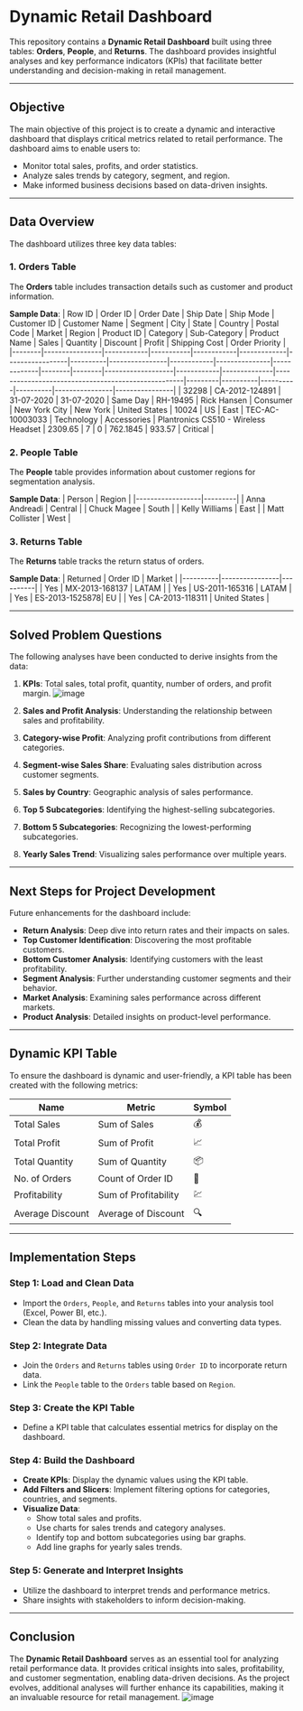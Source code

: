 # Dynamic Retail Dashboard

This repository contains a **Dynamic Retail Dashboard** built using three tables: **Orders**, **People**, and **Returns**. The dashboard provides insightful analyses and key performance indicators (KPIs) that facilitate better understanding and decision-making in retail management.

---

## Objective

The main objective of this project is to create a dynamic and interactive dashboard that displays critical metrics related to retail performance. The dashboard aims to enable users to:
- Monitor total sales, profits, and order statistics.
- Analyze sales trends by category, segment, and region.
- Make informed business decisions based on data-driven insights.

---

## Data Overview

The dashboard utilizes three key data tables:

### 1. Orders Table

The **Orders** table includes transaction details such as customer and product information.

**Sample Data**:
| Row ID | Order ID       | Order Date | Ship Date | Ship Mode  | Customer ID | Customer Name   | Segment  | City           | State      | Country       | Postal Code | Market | Region | Product ID        | Category   | Sub-Category | Product Name                                        | Sales   | Quantity | Discount | Profit   | Shipping Cost | Order Priority |
|--------|----------------|------------|-----------|------------|-------------|-----------------|----------|----------------|------------|---------------|-------------|--------|--------|-------------------|------------|--------------|----------------------------------------------------|---------|----------|----------|----------|----------------|----------------|
| 32298  | CA-2012-124891 | 31-07-2020 | 31-07-2020 | Same Day   | RH-19495    | Rick Hansen     | Consumer | New York City  | New York   | United States | 10024       | US     | East   | TEC-AC-10003033   | Technology | Accessories  | Plantronics CS510 - Wireless Headset               | 2309.65 | 7        | 0        | 762.1845 | 933.57        | Critical       |

### 2. People Table

The **People** table provides information about customer regions for segmentation analysis.

**Sample Data**:
| Person           | Region  |
|------------------|---------|
| Anna Andreadi    | Central |
| Chuck Magee      | South   |
| Kelly Williams   | East    |
| Matt Collister   | West    |

### 3. Returns Table

The **Returns** table tracks the return status of orders.

**Sample Data**:
| Returned | Order ID       | Market   |
|----------|----------------|----------|
| Yes      | MX-2013-168137 | LATAM    |
| Yes      | US-2011-165316 | LATAM    |
| Yes      | ES-2013-1525878| EU       |
| Yes      | CA-2013-118311 | United States |

---

## Solved Problem Questions

The following analyses have been conducted to derive insights from the data:

1. **KPIs**: Total sales, total profit, quantity, number of orders, and profit margin.
   ![image](https://github.com/user-attachments/assets/1f74e74a-07ac-42f0-bc03-0d3cd6859118)

2. **Sales and Profit Analysis**: Understanding the relationship between sales and profitability.
3. **Category-wise Profit**: Analyzing profit contributions from different categories.
4. **Segment-wise Sales Share**: Evaluating sales distribution across customer segments.
5. **Sales by Country**: Geographic analysis of sales performance.
6. **Top 5 Subcategories**: Identifying the highest-selling subcategories.
7. **Bottom 5 Subcategories**: Recognizing the lowest-performing subcategories.
8. **Yearly Sales Trend**: Visualizing sales performance over multiple years.

---

## Next Steps for Project Development

Future enhancements for the dashboard include:
- **Return Analysis**: Deep dive into return rates and their impacts on sales.
- **Top Customer Identification**: Discovering the most profitable customers.
- **Bottom Customer Analysis**: Identifying customers with the least profitability.
- **Segment Analysis**: Further understanding customer segments and their behavior.
- **Market Analysis**: Examining sales performance across different markets.
- **Product Analysis**: Detailed insights on product-level performance.

---

## Dynamic KPI Table

To ensure the dashboard is dynamic and user-friendly, a KPI table has been created with the following metrics:

| Name           | Metric                | Symbol |
|----------------|-----------------------|--------|
| Total Sales    | Sum of Sales          | 💰     |
| Total Profit   | Sum of Profit         | 📈     |
| Total Quantity | Sum of Quantity       | 📦     |
| No. of Orders  | Count of Order ID     | 🛒     |
| Profitability  | Sum of Profitability  | 💹     |
| Average Discount | Average of Discount  | 🔍     |

---

## Implementation Steps

### Step 1: Load and Clean Data
- Import the `Orders`, `People`, and `Returns` tables into your analysis tool (Excel, Power BI, etc.).
- Clean the data by handling missing values and converting data types.

### Step 2: Integrate Data
- Join the `Orders` and `Returns` tables using `Order ID` to incorporate return data.
- Link the `People` table to the `Orders` table based on `Region`.

### Step 3: Create the KPI Table
- Define a KPI table that calculates essential metrics for display on the dashboard.

### Step 4: Build the Dashboard
- **Create KPIs**: Display the dynamic values using the KPI table.
- **Add Filters and Slicers**: Implement filtering options for categories, countries, and segments.
- **Visualize Data**:
  - Show total sales and profits.
  - Use charts for sales trends and category analyses.
  - Identify top and bottom subcategories using bar graphs.
  - Add line graphs for yearly sales trends.

### Step 5: Generate and Interpret Insights
- Utilize the dashboard to interpret trends and performance metrics.
- Share insights with stakeholders to inform decision-making.

---

## Conclusion

The **Dynamic Retail Dashboard** serves as an essential tool for analyzing retail performance data. It provides critical insights into sales, profitability, and customer segmentation, enabling data-driven decisions. As the project evolves, additional analyses will further enhance its capabilities, making it an invaluable resource for retail management.
![image](https://github.com/user-attachments/assets/785de72c-4182-4cc2-8c04-89306903b0a3)

